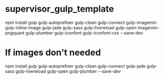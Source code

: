 # supervisor_gulp_template
npm install gulp gulp-autoprefixer gulp-clean gulp-connect gulp-imagemin gulp-inline-image gulp-jade gulp-sass gulp-livereload gulp-open imagemin-pngquant gulp-plumber gulp-iconfont gulp-iconfont-css --save-dev
# If images don't needed
npm install gulp gulp-autoprefixer gulp-clean gulp-connect gulp-jade gulp-sass gulp-livereload gulp-open gulp-plumber --save-dev


